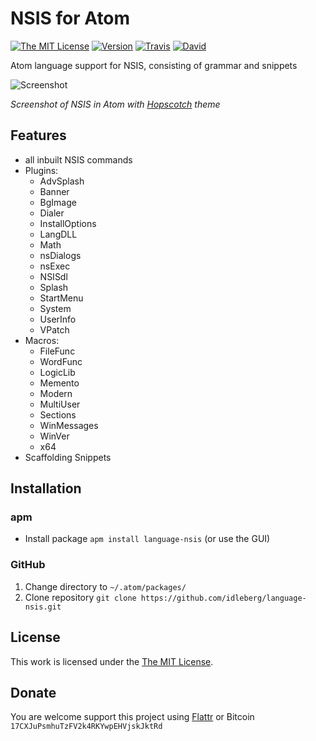 # NSIS for Atom

[![The MIT License](https://img.shields.io/badge/license-MIT-orange.svg?style=flat-square)](http://opensource.org/licenses/MIT)
[![Version](https://img.shields.io/apm/v/language-nsis.svg?style=flat-square)](https://atom.io/packages/language-nsis)
[![Travis](https://img.shields.io/travis/idleberg/language-nsis.svg?style=flat-square)](https://travis-ci.org/idleberg/language-nsis)
[![David](https://img.shields.io/david/dev/idleberg/language-nsis.svg?style=flat-square)](https://david-dm.org/idleberg/language-nsis#info=devDependencies)

Atom language support for NSIS, consisting of grammar and snippets

![Screenshot](https://raw.github.com/idleberg/language-nsis/master/screenshot.gif)

*Screenshot of NSIS in Atom with [Hopscotch](https://atom.io/themes/hopscotch) theme*

## Features

* all inbuilt NSIS commands
* Plugins:
    * AdvSplash
    * Banner
    * BgImage
    * Dialer
    * InstallOptions
    * LangDLL
    * Math
    * nsDialogs
    * nsExec
    * NSISdl
    * Splash
    * StartMenu
    * System
    * UserInfo
    * VPatch
* Macros:
    * FileFunc
    * WordFunc
    * LogicLib
    * Memento
    * Modern
    * MultiUser
    * Sections
    * WinMessages
    * WinVer
    * x64
* Scaffolding Snippets

## Installation

### apm

* Install package `apm install language-nsis` (or use the GUI)

### GitHub

1. Change directory to `~/.atom/packages/`
2. Clone repository `git clone https://github.com/idleberg/language-nsis.git`

## License

This work is licensed under the [The MIT License](LICENSE.md).

## Donate

You are welcome support this project using [Flattr](https://flattr.com/submit/auto?user_id=idleberg&url=https://github.com/idleberg/language-nsis) or Bitcoin `17CXJuPsmhuTzFV2k4RKYwpEHVjskJktRd`